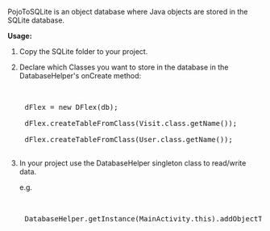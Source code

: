 PojoToSQLite is an object database where Java objects are stored in the SQLite database.

<b>Usage:</b>

1. Copy the SQLite folder to your project.

2. Declare which Classes you want to store in the database in the DatabaseHelper's onCreate method:
<pre>
	<div>
	dFlex = new DFlex(db);
	
	dFlex.createTableFromClass(Visit.class.getName());
	
	dFlex.createTableFromClass(User.class.getName());
</div>
</pre>


3. In your project use the DatabaseHelper singleton class to read/write data.

	e.g.
<pre>
    <div>
    DatabaseHelper.getInstance(MainActivity.this).addObjectToTable(lUser, User.class.getName(), true);
    </div>
</pre>

